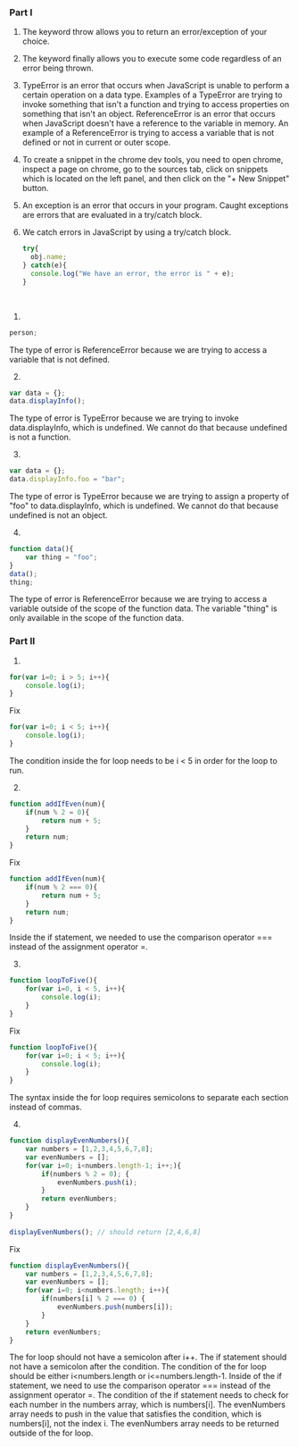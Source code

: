 ### Part I

1. The keyword throw allows you to return an error/exception of your choice.

2. The keyword finally allows you to execute some code regardless of an error being thrown.

3. TypeError is an error that occurs when JavaScript is unable to perform a certain operation on a data type. Examples of a TypeError are trying to invoke something that isn't a function and trying to access properties on something that isn't an object. ReferenceError is an error that occurs when JavaScript doesn't have a reference to the variable in memory. An example of a ReferenceError is trying to access a variable that is not defined or not in current or outer scope.

4. To create a snippet in the chrome dev tools, you need to open chrome, inspect a page on chrome, go to the sources tab, click on snippets which is located on the left panel, and then click on the "+ New Snippet" button.

5. An exception is an error that occurs in your program. Caught exceptions are errors that are evaluated in a try/catch block.

6. We catch errors in JavaScript by using a try/catch block.
	
	```javascript
	try{
	  obj.name;
	} catch(e){
	  console.log("We have an error, the error is " + e);
	}
	```
		
<br>
  
1.

```javascript
person;
```

The type of error is ReferenceError because we are trying to access a variable that is not defined.

2.

```javascript
var data = {};
data.displayInfo();
```

The type of error is TypeError because we are trying to invoke data.displayInfo, which is undefined. We cannot do that because undefined is not a function.

3.

```javascript
var data = {};
data.displayInfo.foo = "bar";
```
	
The type of error is TypeError because we are trying to assign a property of "foo" to data.displayInfo, which is undefined. We cannot do that because undefined is not an object.

4.

```javascript
function data(){
    var thing = "foo";
}
data();
thing;
```
	
The type of error is ReferenceError because we are trying to access a variable outside of the scope of the function data. The variable "thing" is only available in the scope of the function data.

### Part II

1.

```javascript
for(var i=0; i > 5; i++){
    console.log(i);
}
```

Fix
	
```javascript
for(var i=0; i < 5; i++){
    console.log(i);
}
```
	
The condition inside the for loop needs to be i < 5 in order for the loop to run.

2.

```javascript
function addIfEven(num){
    if(num % 2 = 0){
        return num + 5;
    }
    return num;
}
```

Fix

```javascript
function addIfEven(num){
    if(num % 2 === 0){
        return num + 5;
    }
    return num;
}
```
	
Inside the if statement, we needed to use the comparison operator === instead of the assignment operator =.

3.

```javascript
function loopToFive(){
    for(var i=0, i < 5, i++){
        console.log(i);
    }
}
```

Fix

```javascript
function loopToFive(){
    for(var i=0; i < 5; i++){
        console.log(i);
    }
}
```
	
The syntax inside the for loop requires semicolons to separate each section instead of commas.

4.

```javascript
function displayEvenNumbers(){
    var numbers = [1,2,3,4,5,6,7,8];
    var evenNumbers = [];
    for(var i=0; i<numbers.length-1; i++;){
        if(numbers % 2 = 0); {
            evenNumbers.push(i);
        }
        return evenNumbers;
    }
}
	
displayEvenNumbers(); // should return [2,4,6,8] 
```

Fix

```javascript
function displayEvenNumbers(){
    var numbers = [1,2,3,4,5,6,7,8];
    var evenNumbers = [];
    for(var i=0; i<numbers.length; i++){
        if(numbers[i] % 2 === 0) {
            evenNumbers.push(numbers[i]);
        }
    }
	return evenNumbers;
}
```

The for loop should not have a semicolon after i++. The if statement should not have a semicolon after the condition. The condition of the for loop should be either i<numbers.length or i<=numbers.length-1. Inside of the if statement, we need to use the comparison operator === instead of the assignment operator =. The condition of the if statement needs to check for each number in the numbers array, which is numbers[i]. The evenNumbers array needs to push in the value that satisfies the condition, which is numbers[i], not the index i. The evenNumbers array needs to be returned outside of the for loop.